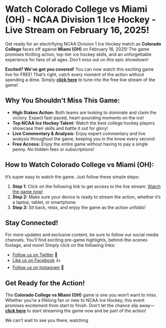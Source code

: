 # Watch Colorado College vs Miami (OH) - NCAA Division 1 Ice Hockey - Live Stream on February 16, 2025!

Get ready for an electrifying NCAA Division 1 Ice Hockey match as **Colorado College** faces off against **Miami (OH)** on February 16, 2025! The game promises thrilling action, top-tier ice hockey skills, and an unforgettable experience for fans of all ages. Don’t miss out on this epic showdown!

**Excited? We’ve got you covered!** You can now watch this exciting game live for FREE! That’s right, catch every moment of the action without spending a dime. Simply [**click here**](https://tinyurl.com/livestreamfreeo?st=Colorado+College+vs+Miami+%28OH%29&si=ghc) to tune into the free live stream of the game!

## Why You Shouldn't Miss This Game:

- **High Stakes Action:** Both teams are looking to dominate and claim the victory. Expect fast-paced, heart-pounding moments on the ice!
- **Top NCAA Ice Hockey Talent:** Watch the best college hockey players showcase their skills and battle it out for glory!
- **Live Commentary & Analysis:** Enjoy expert commentary and live analysis throughout the game, keeping you in the know every second.
- **Free Access:** Enjoy the entire game without having to pay a single penny. No hidden fees or subscriptions!

## How to Watch Colorado College vs Miami (OH):

It’s super easy to watch the game. Just follow these simple steps:

1. **Step 1:** Click on the following link to get access to the live stream: [Watch the game now!](https://tinyurl.com/livestreamfreeo?st=Colorado+College+vs+Miami+%28OH%29&si=ghc)
2. **Step 2:** Make sure your device is ready to stream the action, whether it’s a laptop, tablet, or smartphone.
3. **Step 3:** Sit back, relax, and enjoy the game as the action unfolds!

## Stay Connected!

For more updates and exclusive content, be sure to follow our social media channels. You’ll find exciting pre-game highlights, behind-the-scenes footage, and more! Simply click on the following links:

- [Follow us on Twitter](https://tinyurl.com/livestreamfreeo?st=Colorado+College+vs+Miami+%28OH%29&si=ghc) 📱
- [Like us on Facebook](https://tinyurl.com/livestreamfreeo?st=Colorado+College+vs+Miami+%28OH%29&si=ghc) 👍
- [Follow us on Instagram](https://tinyurl.com/livestreamfreeo?st=Colorado+College+vs+Miami+%28OH%29&si=ghc) 📸

## Get Ready for the Action!

The **Colorado College vs Miami (OH)** game is one you won’t want to miss. Whether you’re a lifelong fan or new to NCAA Ice Hockey, this event promises excitement from start to finish. Don’t let the chance slip away—[**click here**](https://tinyurl.com/livestreamfreeo?st=Colorado+College+vs+Miami+%28OH%29&si=ghc) to start streaming the game now and be part of the action!

We can’t wait to see you there, watching
